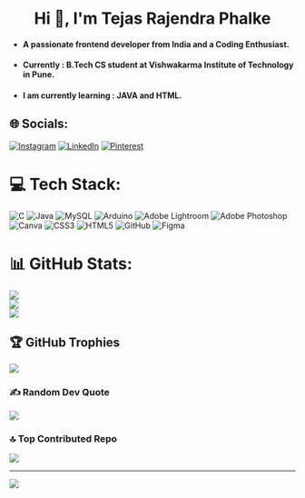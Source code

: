 <h1 align="center">Hi 👋, I'm Tejas Rajendra Phalke</h1>

<ul>
<h4 align="left"><li> A passionate frontend developer from India and a Coding Enthusiast.</li> </h4>
<h4 align="left"> <li>Currently : B.Tech CS student at Vishwakarma Institute of Technology in Pune.</li> </h4>
<h4 align="leftt"><li> I am currently learning : JAVA and HTML.</li></h4>
</ul>



## 🌐 Socials:
[![Instagram](https://img.shields.io/badge/Instagram-%23E4405F.svg?logo=Instagram&logoColor=white)](https://instagram.com/https://www.instagram.com/tejasphalke228/) [![LinkedIn](https://img.shields.io/badge/LinkedIn-%230077B5.svg?logo=linkedin&logoColor=white)](https://linkedin.com/in/tejas-phalke-05b402304) [![Pinterest](https://img.shields.io/badge/Pinterest-%23E60023.svg?logo=Pinterest&logoColor=white)](https://pinterest.com/tejasphalke228) 

# 💻 Tech Stack:
![C](https://img.shields.io/badge/c-%2300599C.svg?style=for-the-badge&logo=c&logoColor=white) ![Java](https://img.shields.io/badge/java-%23ED8B00.svg?style=for-the-badge&logo=openjdk&logoColor=white) ![MySQL](https://img.shields.io/badge/mysql-4479A1.svg?style=for-the-badge&logo=mysql&logoColor=white) ![Arduino](https://img.shields.io/badge/-Arduino-00979D?style=for-the-badge&logo=Arduino&logoColor=white) ![Adobe Lightroom](https://img.shields.io/badge/Adobe%20Lightroom-31A8FF.svg?style=for-the-badge&logo=Adobe%20Lightroom&logoColor=white) ![Adobe Photoshop](https://img.shields.io/badge/adobe%20photoshop-%2331A8FF.svg?style=for-the-badge&logo=adobe%20photoshop&logoColor=white) ![Canva](https://img.shields.io/badge/Canva-%2300C4CC.svg?style=for-the-badge&logo=Canva&logoColor=white) ![CSS3](https://img.shields.io/badge/css3-%231572B6.svg?style=for-the-badge&logo=css3&logoColor=white) ![HTML5](https://img.shields.io/badge/html5-%23E34F26.svg?style=for-the-badge&logo=html5&logoColor=white) ![GitHub](https://img.shields.io/badge/github-%23121011.svg?style=for-the-badge&logo=github&logoColor=white) ![Figma](https://img.shields.io/badge/figma-%23F24E1E.svg?style=for-the-badge&logo=figma&logoColor=white)
# 📊 GitHub Stats:
![](https://github-readme-stats.vercel.app/api?username=TejasPhalke228&theme=dark&hide_border=false&include_all_commits=false&count_private=false)<br/>
![](https://github-readme-streak-stats.herokuapp.com/?user=TejasPhalke228&theme=dark&hide_border=false)<br/>
![](https://github-readme-stats.vercel.app/api/top-langs/?username=TejasPhalke228&theme=dark&hide_border=false&include_all_commits=false&count_private=false&layout=compact)

## 🏆 GitHub Trophies
![](https://github-profile-trophy.vercel.app/?username=TejasPhalke228&theme=radical&no-frame=false&no-bg=true&margin-w=4)

### ✍️ Random Dev Quote
![](https://quotes-github-readme.vercel.app/api?type=horizontal&theme=radical)

### 🔝 Top Contributed Repo
![](https://github-contributor-stats.vercel.app/api?username=TejasPhalke228&limit=5&theme=dark&combine_all_yearly_contributions=true)

---
[![](https://visitcount.itsvg.in/api?id=TejasPhalke228&icon=0&color=0)](https://visitcount.itsvg.in)

<!-- Proudly created with GPRM ( https://gprm.itsvg.in ) -->
